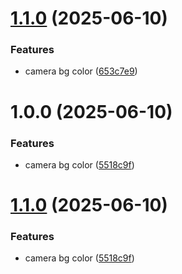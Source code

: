 # [1.1.0](https://github.com/promiseudomah/com.metaversemagna.tpromise/compare/v1.0.0...v1.1.0) (2025-06-10)


### Features

* camera bg color ([653c7e9](https://github.com/promiseudomah/com.metaversemagna.tpromise/commit/653c7e951d8c87e11c0b0e11511e602f767d3c1f))

# 1.0.0 (2025-06-10)


### Features

* camera bg color ([5518c9f](https://github.com/promiseudomah/com.metaversemagna.tpromise/commit/5518c9fe37eea06ff5482167c2365858373172c5))

# [1.1.0](https://github.com/promiseudomah/com.metaversemagna.tpromise/compare/v1.0.5...v1.1.0) (2025-06-10)


### Features

* camera bg color ([5518c9f](https://github.com/promiseudomah/com.metaversemagna.tpromise/commit/5518c9fe37eea06ff5482167c2365858373172c5))
